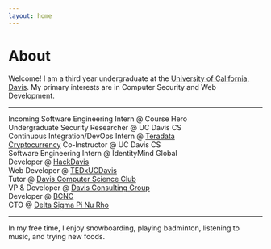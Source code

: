 ```yaml
---
layout: home
---
```

# About 

Welcome! I am a third year undergraduate at the [University of California, Davis](https://www.ucdavis.edu/). My primary interests are in Computer Security and Web Development.

---

Incoming Software Engineering Intern @ Course Hero<br>
Undergraduate Security Researcher @ UC Davis CS<br>
Continuous Integration/DevOps Intern @ [Teradata](http://www.teradata.com/?LangType=1033)<br> 
[Cryptocurrency](http://rylanschaeffer.github.io/resources/198FCourseSyllabus.pdf) Co-Instructor @ UC Davis CS<br>
Software Engineering Intern @ IdentityMind Global<br>
Developer @ [HackDavis](http://hackdavis.io/)<br>
Web Developer @ [TEDxUCDavis](http://www.tedxucdavis.com/)<br>
Tutor @ [Davis Computer Science Club](https://daviscsclub.org/)<br>
VP &#38; Developer @ [Davis Consulting Group](http://davisconsultinggroup.org)<br>
Developer @ [BCNC](https://bcnclub.org)<br>
CTO @ [Delta Sigma Pi Nu Rho](https://www.dsp-nurho.com)

---

In my free time, I enjoy snowboarding, playing badminton, listening to music, and trying new foods. 
